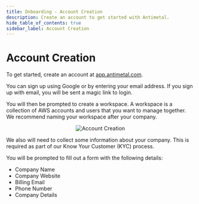 ```yaml
---
title: Onboarding - Account Creation
description: Create an account to get started with Antimetal.
hide_table_of_contents: true
sidebar_label: Account Creation
---
```


# Account Creation

To get started, create an account at [app.antimetal.com](https://app.antimetal.com).

You can sign up using Google or by entering your email address. If you sign up with email, you will be sent a magic link to login.

You will then be prompted to create a workspace. A workspace is a collection of AWS accounts and users that you want to manage together. We recommend naming your workspace after your company.

<p align="center">
  <img src="/onboarding_img/account_creation.png" alt="Account Creation" />
</p>

We also will need to collect some information about your company. This is required as part of our Know Your Customer (KYC) process.

You will be prompted to fill out a form with the following details:

- Company Name
- Company Website
- Billing Email
- Phone Number
- Company Details
